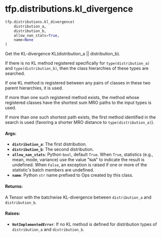 <div itemscope itemtype="http://developers.google.com/ReferenceObject">
<meta itemprop="name" content="tfp.distributions.kl_divergence" />
</div>

# tfp.distributions.kl_divergence

``` python
tfp.distributions.kl_divergence(
    distribution_a,
    distribution_b,
    allow_nan_stats=True,
    name=None
)
```

Get the KL-divergence KL(distribution_a || distribution_b).

If there is no KL method registered specifically for `type(distribution_a)`
and `type(distribution_b)`, then the class hierarchies of these types are
searched.

If one KL method is registered between any pairs of classes in these two
parent hierarchies, it is used.

If more than one such registered method exists, the method whose registered
classes have the shortest sum MRO paths to the input types is used.

If more than one such shortest path exists, the first method
identified in the search is used (favoring a shorter MRO distance to
`type(distribution_a)`).

#### Args:

* <b>`distribution_a`</b>: The first distribution.
* <b>`distribution_b`</b>: The second distribution.
* <b>`allow_nan_stats`</b>: Python `bool`, default `True`. When `True`,
    statistics (e.g., mean, mode, variance) use the value "`NaN`" to
    indicate the result is undefined. When `False`, an exception is raised
    if one or more of the statistic's batch members are undefined.
* <b>`name`</b>: Python `str` name prefixed to Ops created by this class.


#### Returns:

A Tensor with the batchwise KL-divergence between `distribution_a`
and `distribution_b`.


#### Raises:

* <b>`NotImplementedError`</b>: If no KL method is defined for distribution types
    of `distribution_a` and `distribution_b`.